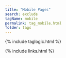 ```yaml
---
title: "Mobile Pages"
search: exclude
tagName: mobile
permalink: tag_mobile.html
folder: tags
---
```

{% include taglogic.html %}

{% include links.html %}
